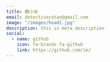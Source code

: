 ```yaml
---
title: 糖小米
email: detectivecotan@gmail.com
image: "/images/head1.jpg"
description: this is meta description
social:
  - name: github
    icon: fa-brands fa-github
    link: https://github.com/im/
---
```

